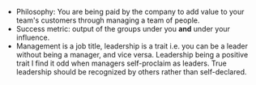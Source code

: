 * Philosophy: You are being paid by the company to add value to your team's customers through managing a team of people.
* Success metric: output of the groups under you __and__ under your influence. 
* Management is a job title, leadership is a trait i.e. you can be a leader without being a manager, and vice versa. Leadership being a positive trait I find it odd when managers self-proclaim as leaders. True leadership should be recognized by others rather than self-declared.

